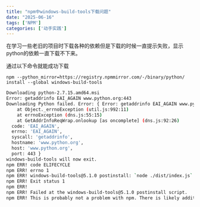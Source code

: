 ```yaml
---
title: "npm中windows-build-tools下载问题"
date: "2025-06-16"
tags: ['NPM']
categories: ['动手实践']
---
```


在学习一些老旧的项目时下载各种的依赖但是下载的时候一直提示失败，显示python的依赖一直下载不下来。

通过以下命令就能成功下载

`npm --python_mirror=https://registry.npmmirror.com/-/binary/python/ install --global windows-build-tools`

```bash
Downloading python-2.7.15.amd64.msi
Error: getaddrinfo EAI_AGAIN www.python.org:443
Downloading Python failed. Error: { Error: getaddrinfo EAI_AGAIN www.python.org:443
    at Object._errnoException (util.js:992:11)
    at errnoException (dns.js:55:15)
    at GetAddrInfoReqWrap.onlookup [as oncomplete] (dns.js:92:26)
  code: 'EAI_AGAIN',
  errno: 'EAI_AGAIN',
  syscall: 'getaddrinfo',
  hostname: 'www.python.org',
  host: 'www.python.org',
  port: 443 }
windows-build-tools will now exit.
npm ERR! code ELIFECYCLE
npm ERR! errno 1
npm ERR! windows-build-tools@5.1.0 postinstall: `node ./dist/index.js`
npm ERR! Exit status 1
npm ERR!
npm ERR! Failed at the windows-build-tools@5.1.0 postinstall script.
npm ERR! This is probably not a problem with npm. There is likely additional logging output above.
```
